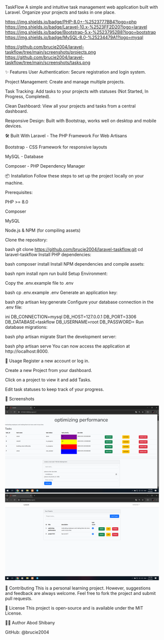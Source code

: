 TaskFlow
A simple and intuitive task management web application built with Laravel. Organize your projects and tasks in one place.

https://img.shields.io/badge/PHP-8.0+-%2523777BB4?logo=php
https://img.shields.io/badge/Laravel-10.x-%2523FF2D20?logo=laravel
https://img.shields.io/badge/Bootstrap-5.x-%25237952B8?logo=bootstrap
https://img.shields.io/badge/MySQL-8.0-%25234479A1?logo=mysql

https://github.com/brucie2004/laravel-taskflow/tree/main/screenshots/projects.png
https://github.com/brucie2004/laravel-taskflow/tree/main/screenshots/tasks.png


✨ Features
User Authentication: Secure registration and login system.

Project Management: Create and manage multiple projects.

Task Tracking: Add tasks to your projects with statuses (Not Started, In Progress, Completed).

Clean Dashboard: View all your projects and tasks from a central dashboard.

Responsive Design: Built with Bootstrap, works well on desktop and mobile devices.

🛠️ Built With
Laravel - The PHP Framework For Web Artisans

Bootstrap - CSS Framework for responsive layouts

MySQL - Database

Composer - PHP Dependency Manager

📦 Installation
Follow these steps to set up the project locally on your machine.

Prerequisites:

PHP >= 8.0

Composer

MySQL

Node.js & NPM (for compiling assets)

Clone the repository:

bash
git clone https://github.com/brucie2004/laravel-taskflow.git
cd laravel-taskflow
Install PHP dependencies:

bash
composer install
Install NPM dependencies and compile assets:

bash
npm install
npm run build
Setup Environment:

Copy the .env.example file to .env

bash
cp .env.example .env
Generate an application key:

bash
php artisan key:generate
Configure your database connection in the .env file:

ini
DB_CONNECTION=mysql
DB_HOST=127.0.0.1
DB_PORT=3306
DB_DATABASE=taskflow
DB_USERNAME=root
DB_PASSWORD=
Run database migrations:

bash
php artisan migrate
Start the development server:

bash
php artisan serve
You can now access the application at http://localhost:8000.

🚀 Usage
Register a new account or log in.

Create a new Project from your dashboard.

Click on a project to view it and add Tasks.

Edit task statuses to keep track of your progress.

📸 Screenshots

![task View](screenshots/tasks.png)
![Project View](screenshots/projects.png)

🤝 Contributing
This is a personal learning project. However, suggestions and feedback are always welcome. Feel free to fork the project and submit pull requests.

📄 License
This project is open-source and is available under the MIT License.

👨‍💻 Author
Abod Shibany

GitHub: @brucie2004